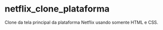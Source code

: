 # netflix_clone_plataforma
Clone da tela principal da plataforma Netflix usando somente HTML e CSS.
